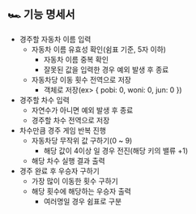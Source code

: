 ## 🏎️ 기능 명세서

- 경주할 자동차 이름 입력
  - 자동차 이름 유효성 확인(쉼표 기준, 5자 이하)
    - 자동차 이름 중복 확인
    - 잘못된 값을 입력한 경우 예외 발생 후 종료
  - 자동차당 이동 횟수 전역으로 저장
    - 객체로 저장(ex> { pobi: 0, woni: 0, jun: 0 })
- 경주할 차수 입력
  - 자연수가 아니면 예외 발생 후 종료
  - 경주할 차수 전역으로 저장
- 차수만큼 경주 게임 반복 진행
  - 자동차당 무작위 값 구하기(0 ~ 9)
    - 해당 값이 4이상 일 경우 전진(해당 키의 밸류 +1)
  - 해당 차수 실행 결과 출력
- 경주 완료 후 우승자 구하기
  - 가장 많이 이동한 횟수 구하기
  - 해당 횟수에 해당하는 우승자 출력
    - 여러명일 경우 쉼표로 구분
